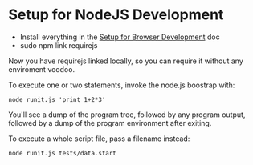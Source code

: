 Setup for NodeJS Development
============================

- Install everything in the [Setup for Browser Development](browser-setup.md) doc
- sudo npm link requirejs

Now you have requirejs linked locally, so you can require it without any enviroment voodoo.

To execute one or two statements, invoke the node.js boostrap with:

    node runit.js 'print 1+2*3'

You'll see a dump of the program tree, followed by any program output, followed by a dump
of the program environment after exiting.

To execute a whole script file, pass a filename instead:

    node runit.js tests/data.start
